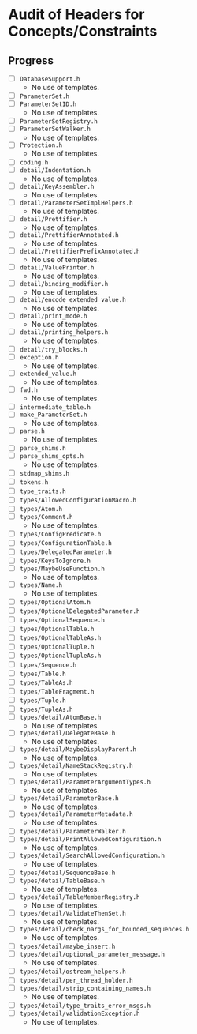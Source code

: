 # Audit of Headers for Concepts/Constraints

## Progress

* [ ] `DatabaseSupport.h`
  * No use of templates.
* [ ] `ParameterSet.h`
* [ ] `ParameterSetID.h`
  * No use of templates.
* [ ] `ParameterSetRegistry.h`
* [ ] `ParameterSetWalker.h`
  * No use of templates.
* [ ] `Protection.h`
  * No use of templates.
* [ ] `coding.h`
* [ ] `detail/Indentation.h`
  * No use of templates.
* [ ] `detail/KeyAssembler.h`
  * No use of templates.
* [ ] `detail/ParameterSetImplHelpers.h`
  * No use of templates.
* [ ] `detail/Prettifier.h`
  * No use of templates.
* [ ] `detail/PrettifierAnnotated.h`
  * No use of templates.
* [ ] `detail/PrettifierPrefixAnnotated.h`
  * No use of templates.
* [ ] `detail/ValuePrinter.h`
  * No use of templates.
* [ ] `detail/binding_modifier.h`
  * No use of templates.
* [ ] `detail/encode_extended_value.h`
  * No use of templates.
* [ ] `detail/print_mode.h`
  * No use of templates.
* [ ] `detail/printing_helpers.h`
  * No use of templates.
* [ ] `detail/try_blocks.h`
* [ ] `exception.h`
  * No use of templates.
* [ ] `extended_value.h`
  * No use of templates.
* [ ] `fwd.h`
  * No use of templates.
* [ ] `intermediate_table.h`
* [ ] `make_ParameterSet.h`
  * No use of templates.
* [ ] `parse.h`
  * No use of templates.
* [ ] `parse_shims.h`
* [ ] `parse_shims_opts.h`
  * No use of templates.
* [ ] `stdmap_shims.h`
* [ ] `tokens.h`
* [ ] `type_traits.h`
* [ ] `types/AllowedConfigurationMacro.h`
* [ ] `types/Atom.h`
* [ ] `types/Comment.h`
  * No use of templates.
* [ ] `types/ConfigPredicate.h`
* [ ] `types/ConfigurationTable.h`
* [ ] `types/DelegatedParameter.h`
* [ ] `types/KeysToIgnore.h`
* [ ] `types/MaybeUseFunction.h`
  * No use of templates.
* [ ] `types/Name.h`
  * No use of templates.
* [ ] `types/OptionalAtom.h`
* [ ] `types/OptionalDelegatedParameter.h`
* [ ] `types/OptionalSequence.h`
* [ ] `types/OptionalTable.h`
* [ ] `types/OptionalTableAs.h`
* [ ] `types/OptionalTuple.h`
* [ ] `types/OptionalTupleAs.h`
* [ ] `types/Sequence.h`
* [ ] `types/Table.h`
* [ ] `types/TableAs.h`
* [ ] `types/TableFragment.h`
* [ ] `types/Tuple.h`
* [ ] `types/TupleAs.h`
* [ ] `types/detail/AtomBase.h`
  * No use of templates.
* [ ] `types/detail/DelegateBase.h`
  * No use of templates.
* [ ] `types/detail/MaybeDisplayParent.h`
  * No use of templates.
* [ ] `types/detail/NameStackRegistry.h`
  * No use of templates.
* [ ] `types/detail/ParameterArgumentTypes.h`
  * No use of templates.
* [ ] `types/detail/ParameterBase.h`
  * No use of templates.
* [ ] `types/detail/ParameterMetadata.h`
  * No use of templates.
* [ ] `types/detail/ParameterWalker.h`
* [ ] `types/detail/PrintAllowedConfiguration.h`
  * No use of templates.
* [ ] `types/detail/SearchAllowedConfiguration.h`
  * No use of templates.
* [ ] `types/detail/SequenceBase.h`
* [ ] `types/detail/TableBase.h`
  * No use of templates.
* [ ] `types/detail/TableMemberRegistry.h`
  * No use of templates.
* [ ] `types/detail/ValidateThenSet.h`
  * No use of templates.
* [ ] `types/detail/check_nargs_for_bounded_sequences.h`
  * No use of templates.
* [ ] `types/detail/maybe_insert.h`
* [ ] `types/detail/optional_parameter_message.h`
  * No use of templates.
* [ ] `types/detail/ostream_helpers.h`
* [ ] `types/detail/per_thread_holder.h`
* [ ] `types/detail/strip_containing_names.h`
  * No use of templates.
* [ ] `types/detail/type_traits_error_msgs.h`
* [ ] `types/detail/validationException.h`
  * No use of templates.

